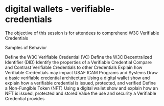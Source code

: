 # digital wallets - verifiable-credentials

The objective of this session is for attendees to comprehend W3C Verifiable Credentials

Samples of Behavior

Define the W3C Verifiable Credential (VC)
Define the W3C Decentralized Identifier (DID)
Identify the properties of a Verifiable Credential
Compare and Contrast Verifiable Credentials to other Credentials
Explain how Verifiable Credentials may impact USAF ICAM Programs and Systems
Draw a basic verifiable credential architecture
Using a digital wallet show and explain how a verifiable credential is issued, protected, and verified
Define a Non-Fungible Token (NFT)
Using a digital wallet show and explain how an NFT is issued, protected and stored
Value the use and security a Verifiable Credential provides
